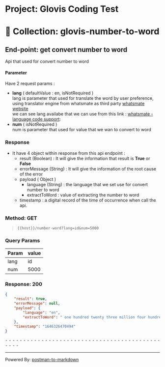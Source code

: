 # Project: Glovis Coding Test
# 📁 Collection: glovis-number-to-word 


## End-point: get convert number to word
Api that used for convert number to word

#### Parameter

Have 2 request params :

*   **lang** ( defaultValue : en, isNotRequired )  
    lang is parameter that used for translate the word by user preference, using translator engine from whatsmate as third party [whatsmate website](https://www.whatsmate.net/)  
    we can see lang availabe that we can use from this link : [whatsmate - language code support](http://api.whatsmate.net/v1/translation/supported-codes):
*   **num** ( isNotRequired )  
    num is parameter that used for value that we wan to convert to word  
    

### Response

*   It have 4 object within response from this api endpoint :
    *   result (Boolean) : It will give the information that result is **True** or **False**
    *   errorMessage (String) : It will give the information of the root cause of the error
    *   payload ( Object )
        *   language (String) : the language that we set use for convert number to word
        *   extractToWord : value of extracting the number to word
    *   timestamp : a digital record of the time of occurrence when call the api.
### Method: GET
>```
>{{host}}/number-word?lang=id&num=5000
>```
### Query Params

|Param|value|
|---|---|
|lang|id|
|num|5000|


### Response: 200
```json
{
    "result": true,
    "errorMessage": null,
    "payload": {
        "language": "en",
        "extractToWord": " one hundred twenty three million four hundred fifty six thousand seven hundred eighty nine "
    },
    "timestamp": "1646326470494"
}
```


⁃ ⁃ ⁃ ⁃ ⁃ ⁃ ⁃ ⁃ ⁃ ⁃ ⁃ ⁃ ⁃ ⁃ ⁃ ⁃ ⁃ ⁃ ⁃ ⁃ ⁃ ⁃ ⁃ ⁃ ⁃ ⁃ ⁃ ⁃ ⁃ ⁃ ⁃ ⁃ ⁃ ⁃ ⁃ ⁃ ⁃ ⁃ ⁃ ⁃ ⁃ ⁃ ⁃ ⁃ ⁃ ⁃ ⁃
_________________________________________________
Powered By: [postman-to-markdown](https://github.com/bautistaj/postman-to-markdown/)
